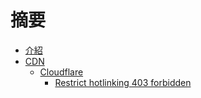 # 摘要

* [介紹](README.md)
* [CDN](cdn/cdn-README.md)
    * [Cloudflare](cdn/cloudflare/cdn-cloudflare-README.md)
        * [Restrict hotlinking 403 forbidden](cdn/cloudflare/cdn-cloudflare-restrict-hotlinking-403-forbidden.md)
